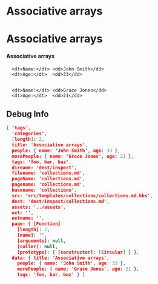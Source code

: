# Associative arrays


<div class="page-header">
  <h1>Associative arrays</h1> 
</div>

<div class="examples">
  <h4>Associative arrays</h4>
  <dl class="dl-horizontal">
    
      <dt>Name:</dt> <dd>John Smith</dd>
      <dt>Age:</dt>  <dd>33</dd>
    
    
      <dt>Name:</dt> <dd>Grace Jones</dd>
      <dt>Age:</dt>  <dd>21</dd>
    
  </dl>
</div>



## Debug Info

``` json
[ 'tags',
  'categories',
  [length]: 2,
  title: 'Associative arrays',
  people: { name: 'John Smith', age: 33 },
  morePeople: { name: 'Grace Jones', age: 21 },
  tags: 'foo, bar, baz',
  dirname: 'dest/inspect',
  filename: 'collections.md',
  pageName: 'collections.md',
  pagename: 'collections.md',
  basename: 'collections',
  src: 'src/templates/collections/collections.md.hbs',
  dest: 'dest/inspect/collections.md',
  assets: '../assets',
  ext: '',
  extname: '',
  page: { [Function]
    [length]: 2,
    [name]: '',
    [arguments]: null,
    [caller]: null,
    [prototype]: { [constructor]: [Circular] } },
  data: { title: 'Associative arrays',
    people: { name: 'John Smith', age: 33 },
    morePeople: { name: 'Grace Jones', age: 21 },
    tags: 'foo, bar, baz' } ]
```


